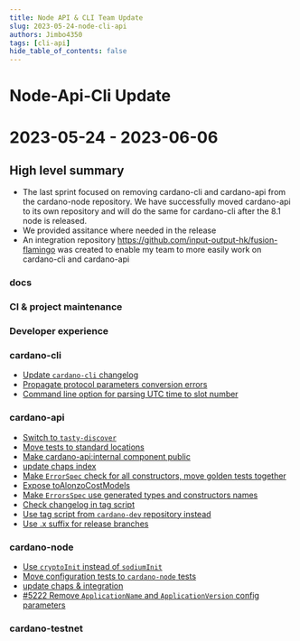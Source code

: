 ```yaml
---
title: Node API & CLI Team Update
slug: 2023-05-24-node-cli-api
authors: Jimbo4350
tags: [cli-api]
hide_table_of_contents: false
---
```


# Node-Api-Cli Update
# 2023-05-24 - 2023-06-06

## High level summary
- The last sprint focused on removing cardano-cli and cardano-api from the cardano-node repository. We have successfully moved cardano-api to its own repository and will do the same for cardano-cli after the 8.1 node is released. 
- We provided assitance where needed in the release
- An integration repository https://github.com/input-output-hk/fusion-flamingo was created to enable my team to more easily work on cardano-cli and cardano-api

### docs

### CI & project maintenance

### Developer experience

### cardano-cli
- [Update `cardano-cli` changelog](https://github.com/input-output-hk/cardano-node/pull/5290) 
- [Propagate protocol parameters conversion errors](https://github.com/input-output-hk/cardano-node/pull/5197) 
- [Command line option for parsing UTC time to slot number](https://github.com/input-output-hk/cardano-node/pull/5149) 

### cardano-api
- [Switch to `tasty-discover`](https://github.com/input-output-hk/cardano-api/pull/31) 
- [Move tests to standard locations](https://github.com/input-output-hk/cardano-api/pull/30) 
- [Make cardano-api:internal component public](https://github.com/input-output-hk/cardano-api/pull/26) 
- [update chaps index](https://github.com/input-output-hk/cardano-api/pull/24) 
- [Make `ErrorSpec` check for all constructors, move golden tests together](https://github.com/input-output-hk/cardano-api/pull/18) 
- [Expose toAlonzoCostModels](https://github.com/input-output-hk/cardano-api/pull/17) 
- [Make `ErrorsSpec`  use generated types and constructors names](https://github.com/input-output-hk/cardano-api/pull/9) 
- [Check changelog in tag script](https://github.com/input-output-hk/cardano-api/pull/32) 
- [Use tag script from `cardano-dev` repository instead](https://github.com/input-output-hk/cardano-api/pull/34) 
- [Use .x suffix for release branches](https://github.com/input-output-hk/cardano-api/pull/38) 

### cardano-node
- [Use `cryptoInit` instead of `sodiumInit`](https://github.com/input-output-hk/cardano-node/pull/5291) 
- [Move configuration tests to `cardano-node` tests](https://github.com/input-output-hk/cardano-node/pull/5284) 
- [update chaps & integration](https://github.com/input-output-hk/cardano-node/pull/5243) 
- [#5222 Remove `ApplicationName` and `ApplicationVersion` config parameters](https://github.com/input-output-hk/cardano-node/pull/5240) 

### cardano-testnet
